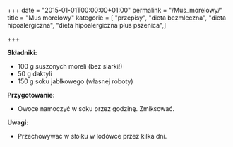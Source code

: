+++
date = "2015-01-01T00:00:00+01:00"
permalink = "/Mus_morelowy/"
title = "Mus morelowy"
kategorie = [ "przepisy", "dieta bezmleczna", "dieta hipoalergiczna", "dieta hipoalergiczna plus pszenica",]

+++

**Składniki:**

-   100 g suszonych moreli (bez siarki!)
-   50 g daktyli
-   150 g soku jabłkowego (własnej roboty)

**Przygotowanie:**

-   Owoce namoczyć w soku przez godzinę. Zmiksować.

**Uwagi:**

-   Przechowywać w słoiku w lodówce przez kilka dni.
